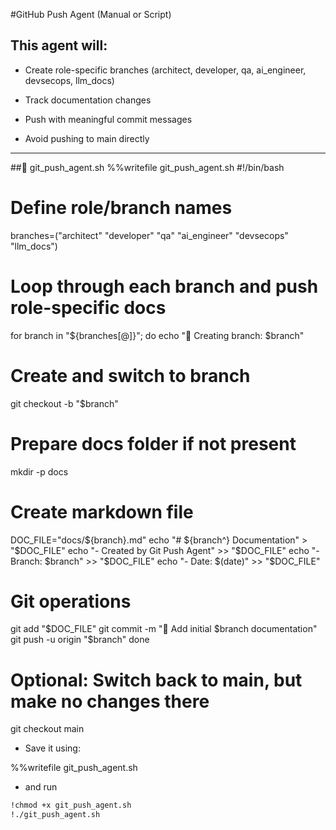 #GitHub Push Agent (Manual or Script)
## This agent will:

- Create role-specific branches (architect, developer, qa, ai_engineer, devsecops, llm_docs)

- Track documentation changes

- Push with meaningful commit messages

- Avoid pushing to main directly
---
##🔁 git_push_agent.sh
%%writefile git_push_agent.sh
#!/bin/bash

# Define role/branch names
branches=("architect" "developer" "qa" "ai_engineer" "devsecops" "llm_docs")

# Loop through each branch and push role-specific docs
for branch in "${branches[@]}"; do
  echo "🌿 Creating branch: $branch"

  # Create and switch to branch
  git checkout -b "$branch"

  # Prepare docs folder if not present
  mkdir -p docs

  # Create markdown file
  DOC_FILE="docs/${branch}.md"
  echo "# ${branch^} Documentation" > "$DOC_FILE"
  echo "- Created by Git Push Agent" >> "$DOC_FILE"
  echo "- Branch: $branch" >> "$DOC_FILE"
  echo "- Date: $(date)" >> "$DOC_FILE"

  # Git operations
  git add "$DOC_FILE"
  git commit -m "📝 Add initial $branch documentation"
  git push -u origin "$branch"
done

# Optional: Switch back to main, but make no changes there
git checkout main

- Save it using:


%%writefile git_push_agent.sh

- and run
```bash
!chmod +x git_push_agent.sh
!./git_push_agent.sh

